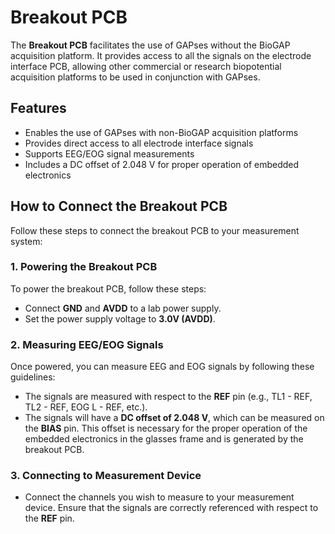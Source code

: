 # Breakout PCB

The **Breakout PCB** facilitates the use of GAPses without the BioGAP acquisition platform. It provides access to all the signals on the electrode interface PCB, allowing other commercial or research biopotential acquisition platforms to be used in conjunction with GAPses.

## Features
- Enables the use of GAPses with non-BioGAP acquisition platforms
- Provides direct access to all electrode interface signals
- Supports EEG/EOG signal measurements
- Includes a DC offset of 2.048 V for proper operation of embedded electronics

## How to Connect the Breakout PCB

Follow these steps to connect the breakout PCB to your measurement system:

### 1. Powering the Breakout PCB
To power the breakout PCB, follow these steps:
   - Connect **GND** and **AVDD** to a lab power supply.
   - Set the power supply voltage to **3.0V (AVDD)**.

### 2. Measuring EEG/EOG Signals
Once powered, you can measure EEG and EOG signals by following these guidelines:
   - The signals are measured with respect to the **REF** pin (e.g., TL1 - REF, TL2 - REF, EOG L - REF, etc.).
   - The signals will have a **DC offset of 2.048 V**, which can be measured on the **BIAS** pin. This offset is necessary for the proper operation of the embedded electronics in the glasses frame and is generated by the breakout PCB.

### 3. Connecting to Measurement Device
   - Connect the channels you wish to measure to your measurement device. Ensure that the signals are correctly referenced with respect to the **REF** pin.
